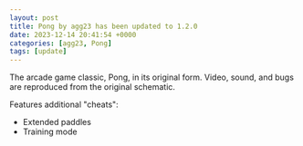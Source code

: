 ```yaml
---
layout: post
title: Pong by agg23 has been updated to 1.2.0
date: 2023-12-14 20:41:54 +0000
categories: [agg23, Pong]
tags: [update]
---
```

The arcade game classic, Pong, in its original form. Video, sound, and bugs are reproduced from the original schematic.

Features additional "cheats":
* Extended paddles
* Training mode
